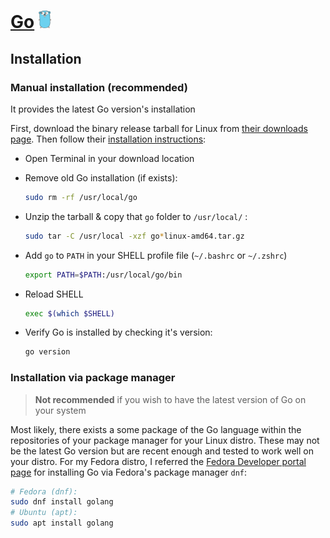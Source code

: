 # [Go](./Go/README.md) <img alt="Go" src="../assets/go.svg" height="28">

## Installation

### Manual installation (recommended)

It provides the latest Go version's installation

First, download the binary release tarball for Linux from [their downloads page](https://go.dev/dl/). Then follow their [installation instructions](https://go.dev/doc/install):

- Open Terminal in your download location

- Remove old Go installation (if exists):

  ```sh
  sudo rm -rf /usr/local/go
  ```

- Unzip the tarball & copy that `go` folder to `/usr/local/` :

  ```sh
  sudo tar -C /usr/local -xzf go*linux-amd64.tar.gz
  ```

- Add `go` to `PATH` in your SHELL profile file (`~/.bashrc` or `~/.zshrc`)

  ```sh
  export PATH=$PATH:/usr/local/go/bin
  ```

- Reload SHELL

  ```sh
  exec $(which $SHELL)
  ```

- Verify Go is installed by checking it's version:

  ```sh
  go version
  ```

### Installation via package manager

> **Not recommended** if you wish to have the latest version of Go on your system

Most likely, there exists a some package of the Go language within the repositories of your package manager for your Linux distro. These may not be the latest Go version but are recent enough and tested to work well on your distro. For my Fedora distro, I referred the [Fedora Developer portal page](https://developer.fedoraproject.org/tech/languages/go/go-installation.html) for installing Go via Fedora's package manager `dnf`:

```sh
# Fedora (dnf):
sudo dnf install golang
# Ubuntu (apt):
sudo apt install golang
```
